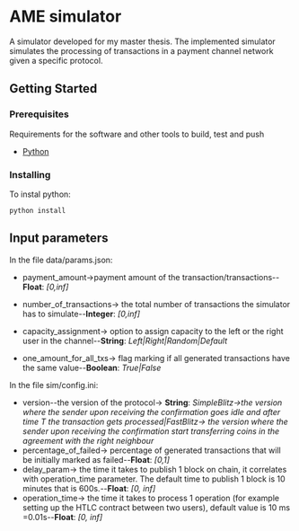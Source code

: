 # AME simulator

A simulator developed for my master thesis.
The implemented simulator simulates the processing of transactions in a payment channel network given a specific protocol.




## Getting Started

### Prerequisites

Requirements for the software and other tools to build, test and push 
- [Python](https://www.python.org/downloads/)



### Installing

To instal python:
    
    python install 


## Input parameters

In the file data/params.json:

-  payment_amount->payment amount of the transaction/transactions--**Float**: *[0,inf]*
-  number_of_transactions-> the total number of transactions the simulator has to simulate--**Integer**: *[0,inf]*

-  capacity_assignment-> option to assign capacity to the left or the right user in the channel--**String**: *Left|Right|Random|Default*
- one_amount_for_all_txs-> flag marking if all generated transactions have the same value--**Boolean**: *True|False*

In the file sim/config.ini:

- version--the version of the protocol-> **String**: *SimpleBlitz->the version where the sender upon receiving the confirmation goes idle and after time T the transaction gets processed|FastBlitz-> the version where the sender upon receiving the confirmation start transferring coins in the agreement with the right neighbour*
- percentage_of_failed-> percentage of generated transactions that will be initially marked as failed--**Float**: *[0,1]*
- delay_param-> the time it takes to publish 1 block on chain, it correlates with operation_time parameter. The default time to publish 1 block is 10 minutes that is 600s.--**Float**: *[0, inf]*
- operation_time-> the time it takes to process 1 operation (for example setting up the HTLC contract between two users), default value is 10 ms =0.01s--**Float**: *[0, inf]*
